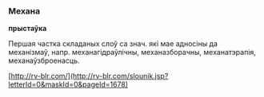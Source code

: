 ### Механа
**прыстаўка**

Першая частка складаных слоў са знач. які мае адносіны да механізмаў, напр. механагідраўлічны, механазборачны, механатэрапія, механаўзброенасць.

<a rel="author">[http://rv-blr.com/](http://rv-blr.com/slounik.jsp?letterId=0&maskId=0&pageId=1678)</a>
